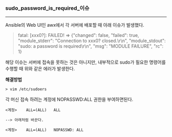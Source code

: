 ### sudo_password_is_required_이슈

<hr>

Ansible의 Web UI인 awx에서 각 서버에 배포할 때 아래 이슈가 발생했다.

> fatal: [xxx0?]: FAILED! => {"changed": false, "failed": true, "module_stderr": "Connection to xxx0? closed.\r\n", "module_stdout": "sudo: a password is required\r\n", "msg": "MODULE FAILURE", "rc": 1}



해당 이슈는 서버에 접속을 못하는 것은 아니지만, 내부적으로 sudo가 필요한 명령어를 수행할 때 위와 같은 에러가 발생한다.



**해결방법**

```
> vim /etc/sudoers
```

각 머신 접속 하려는 계정에 NOPASSWD:ALL 권한을 부여하면된다.

```
<계정>	ALL=(ALL)	ALL

--> 아래처럼 바꾼다.

<계정>	ALL=(ALL)	NOPASSWD: ALL
```


